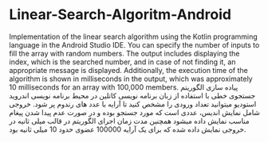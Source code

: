 # Linear-Search-Algoritm-Android
Implementation of the linear search algorithm using the Kotlin programming language in the Android Studio IDE.
You can specify the number of inputs to fill the array with random numbers.
The output includes displaying the index, which is the searched number, and in case of not finding it, an appropriate message is displayed. Additionally, the execution time of the algorithm is shown in milliseconds in the output, which was approximately 10 milliseconds for an array with 100,000 members.
پیاده سازی الگوریتم جستجوی خطی با استفاده از زبان برنامه نویسی کاتلین در محیط برنامه نویسی اندروید استودیو 
میتوانید تعداد ورودی را مشخص کنید تا آرایه با عدد های رندوم پر شود.
خروجی شامل نمایش اندیس، عددی است که مورد جستجو بوده و در صورت عدم پیدا شدن پیغام مناسب نمایش داده میشود همچنین مدت زمان اجرای الگوریتم در قالب میلی ثانیه در خروجی نمایش داده شده که برای یک آرایه 100000 عضوی حدود 10 میلی ثانیه بود.
